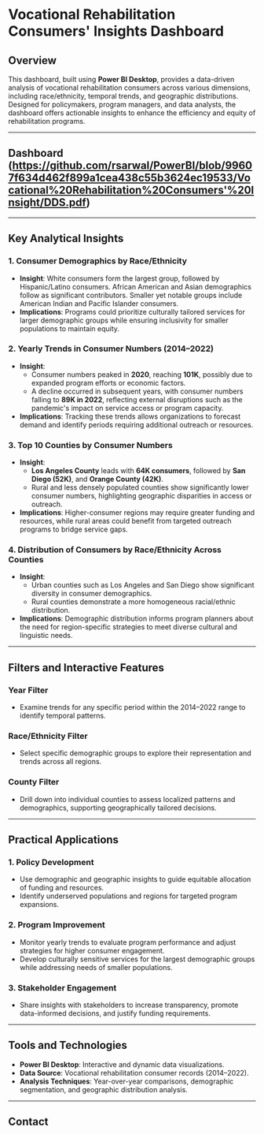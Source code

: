 # Vocational Rehabilitation Consumers' Insights Dashboard  

## Overview  
This dashboard, built using **Power BI Desktop**, provides a data-driven analysis of vocational rehabilitation consumers across various dimensions, including race/ethnicity, temporal trends, and geographic distributions. Designed for policymakers, program managers, and data analysts, the dashboard offers actionable insights to enhance the efficiency and equity of rehabilitation programs.  

---
## Dashboard (https://github.com/rsarwal/PowerBI/blob/99607f634d462f899a1cea438c55b3624ec19533/Vocational%20Rehabilitation%20Consumers'%20Insight/DDS.pdf)

---
## Key Analytical Insights  

### **1. Consumer Demographics by Race/Ethnicity**  
- **Insight**: White consumers form the largest group, followed by Hispanic/Latino consumers. African American and Asian demographics follow as significant contributors. Smaller yet notable groups include American Indian and Pacific Islander consumers.  
- **Implications**: Programs could prioritize culturally tailored services for larger demographic groups while ensuring inclusivity for smaller populations to maintain equity.  

### **2. Yearly Trends in Consumer Numbers (2014–2022)**  
- **Insight**:  
  - Consumer numbers peaked in **2020**, reaching **101K**, possibly due to expanded program efforts or economic factors.  
  - A decline occurred in subsequent years, with consumer numbers falling to **89K in 2022**, reflecting external disruptions such as the pandemic's impact on service access or program capacity.  
- **Implications**: Tracking these trends allows organizations to forecast demand and identify periods requiring additional outreach or resources.  

### **3. Top 10 Counties by Consumer Numbers**  
- **Insight**:  
  - **Los Angeles County** leads with **64K consumers**, followed by **San Diego (52K)**, and **Orange County (42K)**.  
  - Rural and less densely populated counties show significantly lower consumer numbers, highlighting geographic disparities in access or outreach.  
- **Implications**: Higher-consumer regions may require greater funding and resources, while rural areas could benefit from targeted outreach programs to bridge service gaps.  

### **4. Distribution of Consumers by Race/Ethnicity Across Counties**  
- **Insight**:  
  - Urban counties such as Los Angeles and San Diego show significant diversity in consumer demographics.  
  - Rural counties demonstrate a more homogeneous racial/ethnic distribution.  
- **Implications**: Demographic distribution informs program planners about the need for region-specific strategies to meet diverse cultural and linguistic needs.

---

## Filters and Interactive Features  

### **Year Filter**  
- Examine trends for any specific period within the 2014–2022 range to identify temporal patterns.  

### **Race/Ethnicity Filter**  
- Select specific demographic groups to explore their representation and trends across all regions.  

### **County Filter**  
- Drill down into individual counties to assess localized patterns and demographics, supporting geographically tailored decisions.  

---

## Practical Applications  

### **1. Policy Development**  
- Use demographic and geographic insights to guide equitable allocation of funding and resources.  
- Identify underserved populations and regions for targeted program expansions.  

### **2. Program Improvement**  
- Monitor yearly trends to evaluate program performance and adjust strategies for higher consumer engagement.  
- Develop culturally sensitive services for the largest demographic groups while addressing needs of smaller populations.  

### **3. Stakeholder Engagement**  
- Share insights with stakeholders to increase transparency, promote data-informed decisions, and justify funding requirements.  

---

## Tools and Technologies  
- **Power BI Desktop**: Interactive and dynamic data visualizations.  
- **Data Source**: Vocational rehabilitation consumer records (2014–2022).  
- **Analysis Techniques**: Year-over-year comparisons, demographic segmentation, and geographic distribution analysis.  

---

## Contact  
